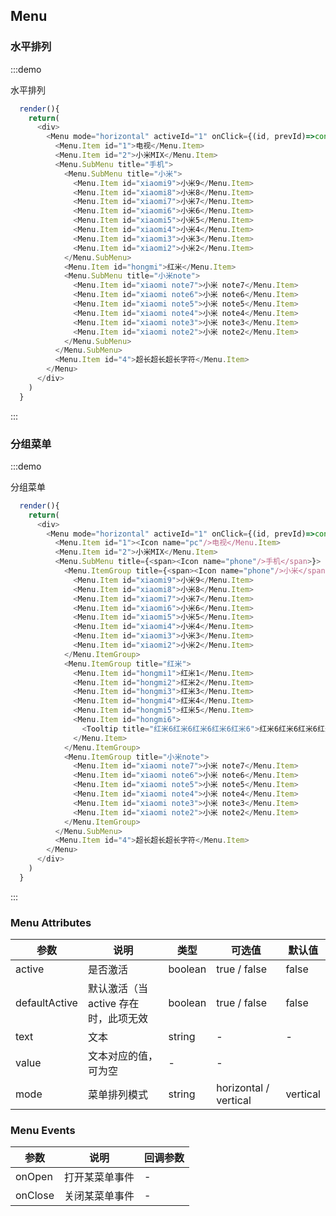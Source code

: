 ## Menu

### 水平排列

:::demo

水平排列

```js
  render(){
    return(
      <div>
        <Menu mode="horizontal" activeId="1" onClick={(id, prevId)=>console.log('-----click', id, prevId)}>
          <Menu.Item id="1">电视</Menu.Item>
          <Menu.Item id="2">小米MIX</Menu.Item>
          <Menu.SubMenu title="手机">
            <Menu.SubMenu title="小米">
              <Menu.Item id="xiaomi9">小米9</Menu.Item>
              <Menu.Item id="xiaomi8">小米8</Menu.Item>
              <Menu.Item id="xiaomi7">小米7</Menu.Item>
              <Menu.Item id="xiaomi6">小米6</Menu.Item>
              <Menu.Item id="xiaomi5">小米5</Menu.Item>
              <Menu.Item id="xiaomi4">小米4</Menu.Item>
              <Menu.Item id="xiaomi3">小米3</Menu.Item>
              <Menu.Item id="xiaomi2">小米2</Menu.Item>
            </Menu.SubMenu>
            <Menu.Item id="hongmi">红米</Menu.Item>
            <Menu.SubMenu title="小米note">
              <Menu.Item id="xiaomi note7">小米 note7</Menu.Item>
              <Menu.Item id="xiaomi note6">小米 note6</Menu.Item>
              <Menu.Item id="xiaomi note5">小米 note5</Menu.Item>
              <Menu.Item id="xiaomi note4">小米 note4</Menu.Item>
              <Menu.Item id="xiaomi note3">小米 note3</Menu.Item>
              <Menu.Item id="xiaomi note2">小米 note2</Menu.Item>
            </Menu.SubMenu>
          </Menu.SubMenu>
          <Menu.Item id="4">超长超长超长字符</Menu.Item>
        </Menu>
      </div>
    )
  }

```
:::


### 分组菜单

:::demo

分组菜单

```js
  render(){
    return(
      <div>
        <Menu mode="horizontal" activeId="1" onClick={(id, prevId)=>console.log('-----click', id, prevId)}>
          <Menu.Item id="1"><Icon name="pc"/>电视</Menu.Item>
          <Menu.Item id="2">小米MIX</Menu.Item>
          <Menu.SubMenu title={<span><Icon name="phone"/>手机</span>}>
            <Menu.ItemGroup title={<span><Icon name="phone"/>小米</span>}>
              <Menu.Item id="xiaomi9">小米9</Menu.Item>
              <Menu.Item id="xiaomi8">小米8</Menu.Item>
              <Menu.Item id="xiaomi7">小米7</Menu.Item>
              <Menu.Item id="xiaomi6">小米6</Menu.Item>
              <Menu.Item id="xiaomi5">小米5</Menu.Item>
              <Menu.Item id="xiaomi4">小米4</Menu.Item>
              <Menu.Item id="xiaomi3">小米3</Menu.Item>
              <Menu.Item id="xiaomi2">小米2</Menu.Item>
            </Menu.ItemGroup>
            <Menu.ItemGroup title="红米">
              <Menu.Item id="hongmi1">红米1</Menu.Item>
              <Menu.Item id="hongmi2">红米2</Menu.Item>
              <Menu.Item id="hongmi3">红米3</Menu.Item>
              <Menu.Item id="hongmi4">红米4</Menu.Item>
              <Menu.Item id="hongmi5">红米5</Menu.Item>
              <Menu.Item id="hongmi6">
                <Tooltip title="红米6红米6红米6红米6红米6">红米6红米6红米6红米6红米6</Tooltip>
              </Menu.Item>
            </Menu.ItemGroup>
            <Menu.ItemGroup title="小米note">
              <Menu.Item id="xiaomi note7">小米 note7</Menu.Item>
              <Menu.Item id="xiaomi note6">小米 note6</Menu.Item>
              <Menu.Item id="xiaomi note5">小米 note5</Menu.Item>
              <Menu.Item id="xiaomi note4">小米 note4</Menu.Item>
              <Menu.Item id="xiaomi note3">小米 note3</Menu.Item>
              <Menu.Item id="xiaomi note2">小米 note2</Menu.Item>
            </Menu.ItemGroup>
          </Menu.SubMenu>
          <Menu.Item id="4">超长超长超长字符</Menu.Item>
        </Menu>
      </div>
    )
  }

```
:::


<!-- - 水平菜单
  - 折叠
    - 子级菜单
    - 分组菜单
  - 不折叠
    - 展开溢出

- 垂直菜单
  - 分组
  - 嵌套子菜单
  - 弹出子菜单
  - 子菜单对齐 -->

### Menu Attributes

| 参数 | 说明 | 类型 | 可选值 | 默认值 |
| -------- | ----- | ---- | ---- | ---- |
| active | 是否激活 | boolean | true / false  | false |
| defaultActive | 默认激活（当  active 存在时，此项无效 | boolean | true / false | false |
| text | 文本 | string | - | - |
| value | 文本对应的值，可为空 | - | - |
| mode | 菜单排列模式 | string | horizontal / vertical | vertical |

### Menu Events

| 参数 | 说明 | 回调参数 |
| -------- | ----- | ---- |
| onOpen | 打开某菜单事件 | - |
| onClose | 关闭某菜单事件 | - |
